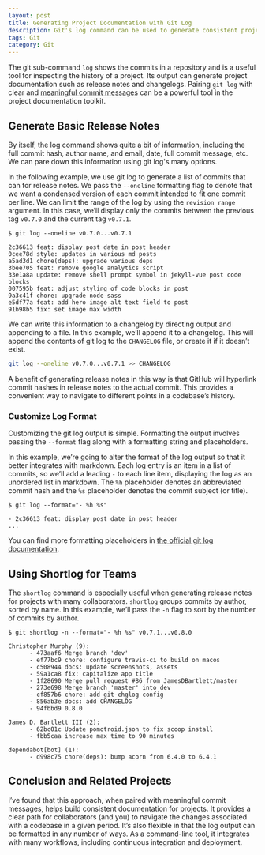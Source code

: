 ```yaml
---
layout: post
title: Generating Project Documentation with Git Log
description: Git's log command can be used to generate consistent project documentation, such as release notes and changelogs.
tags: Git
category: Git
---
```


The git sub-command `log` shows the commits in a repository and is a useful tool for inspecting the history of a project. Its output can generate project documentation such as release notes and changelogs. Pairing `git log` with clear and [meaningful commit messages](article/semantic-git-commits/) can be a powerful tool in the project documentation toolkit.

## Generate Basic Release Notes

By itself, the log command shows quite a bit of information, including the full commit hash, author name, and email, date, full commit message, etc. We can pare down this information using git log's many options.

In the following example, we use git log to generate a list of commits that can for release notes. We pass the `--oneline` formatting flag to denote that we want a condensed version of each commit intended to fit one commit per line. We can limit the range of the log by using the `revision range` argument. In this case, we’ll display only the commits between the previous tag `v0.7.0` and the current tag `v0.7.1`.

```git
$ git log --oneline v0.7.0...v0.7.1

2c36613 feat: display post date in post header
0cee78d style: updates in various md posts
a5ad3d1 chore(deps): upgrade various deps
3bee705 feat: remove google analytics script
33e1a8a update: remove shell prompt symbol in jekyll-vue post code blocks
007595b feat: adjust styling of code blocks in post
9a3c41f chore: upgrade node-sass
e5df77a feat: add hero image alt text field to post
91b98b5 fix: set image max width
```

We can write this information to a changelog by directing output and appending to a file. In this example, we’ll append it to a changelog. This will append the contents of git log to the `CHANGELOG` file, or create it if it doesn’t exist.

```bash
git log --oneline v0.7.0...v0.7.1 >> CHANGELOG
```

A benefit of generating release notes in this way is that GitHub will hyperlink commit hashes in release notes to the actual commit. This provides a convenient way to navigate to different points in a codebase’s history.

### Customize Log Format

Customizing the git log output is simple. Formatting the output involves passing the `--format` flag along with a formatting string and placeholders.

In this example, we’re going to alter the format of the log output so that it better integrates with markdown. Each log entry is an item in a list of commits, so we’ll add a leading `-` to each line item, displaying the log as an unordered list in markdown. The `%h` placeholder denotes an abbreviated commit hash and the `%s` placeholder denotes the commit subject (or title).

```git
$ git log --format="- %h %s"

- 2c36613 feat: display post date in post header
...
```

You can find more formatting placeholders in [the official git log documentation](https://www.git-scm.com/docs/git-log).

## Using Shortlog for Teams

The `shortlog` command is especially useful when generating release notes for projects with many collaborators. `shortlog` groups commits by author, sorted by name. In this example, we’ll pass the `-n` flag to sort by the number of commits by author.

```git
$ git shortlog -n --format="- %h %s" v0.7.1...v0.8.0

Christopher Murphy (9):
      - 473aaf6 Merge branch 'dev'
      - ef77bc9 chore: configure travis-ci to build on macos
      - c508944 docs: update screenshots, assets
      - 59a1ca8 fix: capitalize app title
      - 1f28690 Merge pull request #86 from JamesDBartlett/master
      - 273e698 Merge branch 'master' into dev
      - cf857b6 chore: add git-chglog config
      - 856ab3e docs: add CHANGELOG
      - 94fbbd9 0.8.0

James D. Bartlett III (2):
      - 62bc01c Update pomotroid.json to fix scoop install
      - fbb5caa increase max time to 90 minutes

dependabot[bot] (1):
      - d998c75 chore(deps): bump acorn from 6.4.0 to 6.4.1
```

## Conclusion and Related Projects

I’ve found that this approach, when paired with meaningful commit messages, helps build consistent documentation for projects. It provides a clear path for collaborators (and you) to navigate the changes associated with a codebase in a given period. It’s also flexible in that the log output can be formatted in any number of ways. As a command-line tool, it integrates with many workflows, including continuous integration and deployment.
